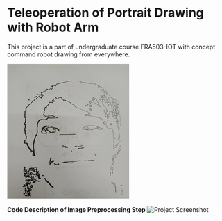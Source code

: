 # Teleoperation of Portrait Drawing with Robot Arm

This project is a part of undergraduate course FRA503-IOT with concept command robot drawing from everywhere.

![Project Screenshot](Nodejs/Processed_image/guildline8.png)

**Code Description of Image Preprocessing Step**
![Project Screenshot](https://suparach3.wordpress.com/wp-content/uploads/2024/01/screenshot-2024-01-15-005742.png?w=1024)


